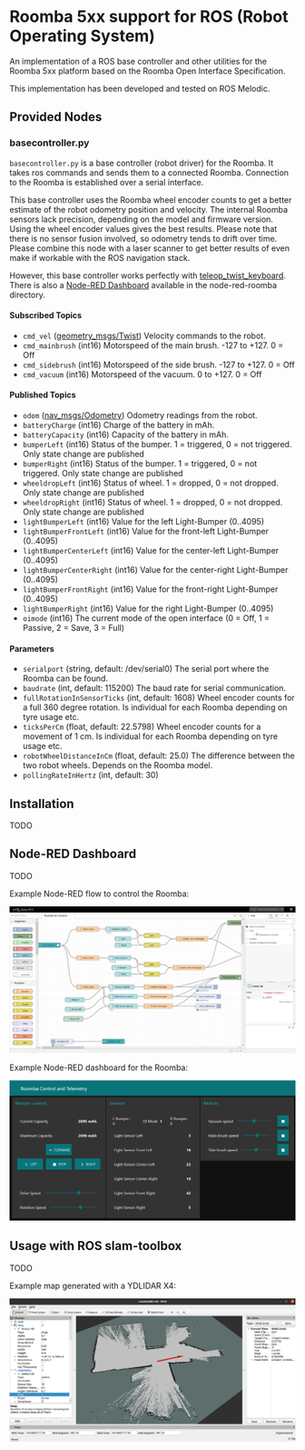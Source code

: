 # Roomba 5xx support for ROS (Robot Operating System)

An implementation of a ROS base controller and other utilities for the Roomba 5xx platform based on the Roomba Open Interface
Specification.

This implementation has been developed and tested on ROS Melodic.

## Provided Nodes

### basecontroller.py

`basecontroller.py` is a base controller (robot driver) for the Roomba. It takes ros commands and sends them to a connected
Roomba. Connection to the Roomba is established over a serial interface.

This base controller uses the Roomba wheel encoder counts to get a better estimate of the robot odometry position and velocity. The internal Roomba sensors lack precision, depending on the model and firmware version. Using the wheel encoder values gives the best results. Please note that there is no sensor fusion involved, so odometry tends to drift over time. Please combine this node with a laser scanner to get better results of even make if workable with the ROS navigation stack.

However, this base controller works perfectly with [teleop_twist_keyboard](http://wiki.ros.org/teleop_twist_keyboard). There is
also a [Node-RED Dashboard](https://nodered.org/) available in the node-red-roomba directory.

#### Subscribed Topics

* `cmd_vel` ([geometry_msgs/Twist](http://docs.ros.org/en/api/geometry_msgs/html/msg/Twist.html))
  Velocity commands to the robot.
* `cmd_mainbrush` (int16)
  Motorspeed of the main brush. -127 to +127. 0 = Off
* `cmd_sidebrush` (int16)
  Motorspeed of the side brush. -127 to +127. 0 = Off
* `cmd_vacuum` (int16)
  Motorspeed of the vacuum. 0 to +127. 0 = Off

#### Published Topics

* `odom` ([nav_msgs/Odometry](http://docs.ros.org/en/api/nav_msgs/html/msg/Odometry.html))
  Odometry readings from the robot.
* `batteryCharge` (int16)
  Charge of the battery in mAh.
* `batteryCapacity` (int16)
  Capacity of the battery in mAh.
* `bumperLeft` (int16)
  Status of the bumper. 1 = triggered, 0 = not triggered. Only state change are published
* `bumperRight` (int16)
  Status of the bumper. 1 = triggered, 0 = not triggered. Only state change are published
* `wheeldropLeft` (int16)
  Status of wheel. 1 = dropped, 0 = not dropped. Only state change are published
* `wheeldropRight` (int16)
  Status of wheel. 1 = dropped, 0 = not dropped. Only state change are published
* `lightBumperLeft` (int16)
  Value for the left Light-Bumper (0..4095)
* `lightBumperFrontLeft` (int16)
  Value for the front-left Light-Bumper (0..4095)  
* `lightBumperCenterLeft` (int16)
  Value for the center-left Light-Bumper (0..4095)  
* `lightBumperCenterRight` (int16)
  Value for the center-right Light-Bumper (0..4095)  
* `lightBumperFrontRight` (int16)
  Value for the front-right Light-Bumper (0..4095)  
* `lightBumperRight` (int16)
  Value for the right Light-Bumper (0..4095)
* `oimode` (int16)
  The current mode of the open interface (0 = Off, 1 = Passive, 2 = Save, 3 = Full)

#### Parameters

* `serialport` (string, default: /dev/serial0)
  The serial port where the Roomba can be found.
* `baudrate` (int, default: 115200)
  The baud rate for serial communication.
* `fullRotationInSensorTicks` (int, default: 1608)
  Wheel encoder counts for a full 360 degree rotation. Is individual for each Roomba depending on tyre usage etc. 
* `ticksPerCm` (float, default: 22.5798)
  Wheel encoder counts for a movement of 1 cm. Is individual for each Roomba depending on tyre usage etc.
* `robotWheelDistanceInCm` (float, default: 25.0)
  The difference between the two robot wheels. Depends on the Roomba model.
* `pollingRateInHertz` (int, default: 30)

## Installation

TODO

## Node-RED Dashboard

TODO

Example Node-RED flow to control the Roomba:

![Example Node-RED flow](doc/noderedflow.png)

Example Node-RED dashboard for the Roomba:

![Example Node-RED dashboard](doc/nodereddashboard.png)

## Usage with ROS slam-toolbox

TODO

Example map generated with a YDLIDAR X4:

![Example map](doc/examplemap.png)

